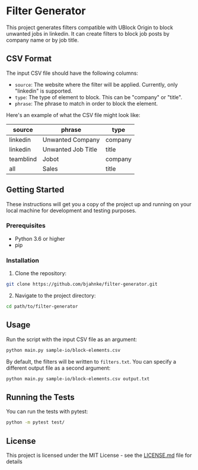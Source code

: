 # Filter Generator

This project generates filters compatible with UBlock Origin to block unwanted jobs in linkedin. It can create filters to block job posts by company name or by job title.

## CSV Format

The input CSV file should have the following columns:

- `source`: The website where the filter will be applied. Currently, only "linkedin" is supported.
- `type`: The type of element to block. This can be "company" or "title".
- `phrase`: The phrase to match in order to block the element.

Here's an example of what the CSV file might look like:

| source | phrase | type |
| -------- | -------- | -------- |
| linkedin  | Unwanted Company | company |
| linkedin  | Unwanted Job Title | title |
| teamblind  | Jobot | company |
| all  | Sales | title |


## Getting Started

These instructions will get you a copy of the project up and running on your local machine for development and testing purposes.

### Prerequisites

- Python 3.6 or higher
- pip

### Installation

1. Clone the repository:
```sh
git clone https://github.com/bjahnke/filter-generator.git
```

2. Navigate to the project directory:
```sh
cd path/to/filter-generator
```

## Usage

Run the script with the input CSV file as an argument:

```sh
python main.py sample-io/block-elements.csv
```

By default, the filters will be written to `filters.txt`. You can specify a different output file as a second argument:

```sh
python main.py sample-io/block-elements.csv output.txt
```

## Running the Tests

You can run the tests with pytest:

```sh
python -m pytest test/
```

## License

This project is licensed under the MIT License - see the [LICENSE.md](LICENSE.md) file for details
```
